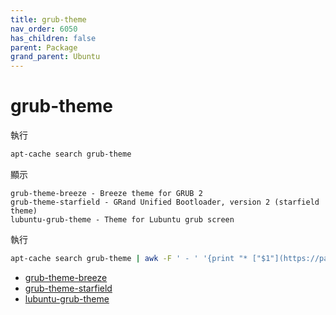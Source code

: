 ```yaml
---
title: grub-theme
nav_order: 6050
has_children: false
parent: Package
grand_parent: Ubuntu
---
```



# grub-theme

執行

``` sh
apt-cache search grub-theme
```

顯示

```
grub-theme-breeze - Breeze theme for GRUB 2
grub-theme-starfield - GRand Unified Bootloader, version 2 (starfield theme)
lubuntu-grub-theme - Theme for Lubuntu grub screen
```

執行

``` sh
apt-cache search grub-theme | awk -F ' - ' '{print "* ["$1"](https://packages.ubuntu.com/jammy/"$1")"}'
```

* [grub-theme-breeze](https://packages.ubuntu.com/jammy/grub-theme-breeze)
* [grub-theme-starfield](https://packages.ubuntu.com/jammy/grub-theme-starfield)
* [lubuntu-grub-theme](https://packages.ubuntu.com/jammy/lubuntu-grub-theme)
